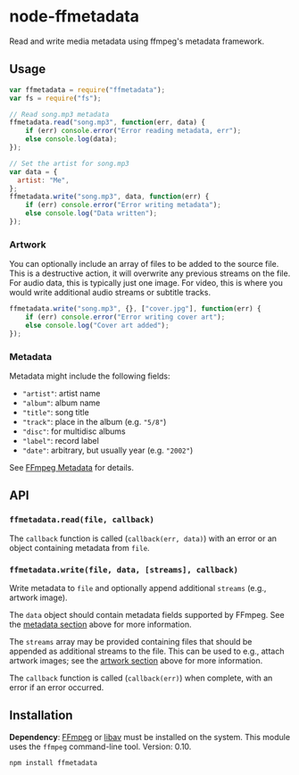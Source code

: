 # node-ffmetadata

Read and write media metadata using ffmpeg's metadata framework.

## Usage

```js
var ffmetadata = require("ffmetadata");
var fs = require("fs");

// Read song.mp3 metadata
ffmetadata.read("song.mp3", function(err, data) {
	if (err) console.error("Error reading metadata, err");
	else console.log(data);
});

// Set the artist for song.mp3
var data = {
  artist: "Me",
};
ffmetadata.write("song.mp3", data, function(err) {
	if (err) console.error("Error writing metadata");
	else console.log("Data written");
});

```
### Artwork

You can optionally include an array of files to be added to the source
file. This is a destructive action, it will overwrite any previous
streams on the file. For audio data, this is typically just one image.
For video, this is where you would write additional audio streams or
subtitle tracks.

```js
ffmetadata.write("song.mp3", {}, ["cover.jpg"], function(err) {
	if (err) console.error("Error writing cover art");
	else console.log("Cover art added");
});
```
### Metadata

Metadata might include the following fields:

 * `"artist"`: artist name
 * `"album"`: album name
 * `"title"`: song title
 * `"track"`: place in the album (e.g. `"5/8"`)
 * `"disc"`: for multidisc albums
 * `"label"`: record label
 * `"date"`: arbitrary, but usually year (e.g. `"2002"`)

See [FFmpeg Metadata][] for details.

[ffmpeg metadata]: http://wiki.multimedia.cx/index.php?title=FFmpeg_Metadata

## API

### `ffmetadata.read(file, callback)`

The `callback` function is called (`callback(err, data)`) with an error
or an object containing metadata from `file`.

### `ffmetadata.write(file, data, [streams], callback)`

Write metadata to `file` and optionally append additional `streams`
(e.g., artwork image).

The `data` object should contain metadata fields supported by FFmpeg.
See the [metadata section](#metadata) above for more information.

The `streams` array may be provided containing files that should be
appended as additional streams to the file. This can be used to e.g.,
attach artwork images; see the [artwork section](#artwork) above for
more information.

The `callback` function is called (`callback(err)`) when complete, with
an error if an error occurred.

## Installation

**Dependency**: [FFmpeg][] or [libav][] must be installed on the system.
This module uses the `ffmpeg` command-line tool. Version: 0.10.

[ffmpeg]: http://www.ffmpeg.org
[libav]: http://www.libav.org/avconv.html

```
npm install ffmetadata
```
